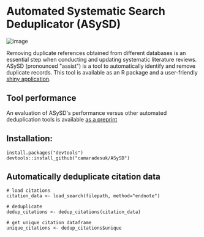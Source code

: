 # Automated Systematic Search Deduplicator (ASySD)
![image](https://user-images.githubusercontent.com/46422034/190010939-38acb9f3-e661-4bcc-b927-a97fc86092de.png)

Removing duplicate references obtained from different databases is an essential step when conducting and updating systematic literature reviews. ASySD (pronounced "assist") is a tool to automatically identify and remove duplicate records. This tool is available as an R package and a user-friendly [shiny application](https://camarades.shinyapps.io/RDedup/). 

## Tool performance
An evaluation of ASySD's performance versus other automated deduplication tools is available [as a preprint](https://www.biorxiv.org/content/10.1101/2021.05.04.442412v1)

## Installation:

```{r}
install.packages("devtools")
devtools::install_github("camaradesuk/ASySD")
```
## Automatically deduplicate citation data

```{r}
# load citations 
citation_data <- load_search(filepath, method="endnote")

# deduplicate
dedup_citations <- dedup_citations(citation_data)

# get unique citation dataframe
unique_citations <- dedup_citations$unique 

```
